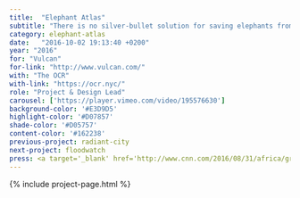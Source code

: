 ```yaml
---
title:  "Elephant Atlas"
subtitle: "There is no silver-bullet solution for saving elephants from decline. How can data visualization provide tools for people to engage in this complex political issue?"
category: elephant-atlas
date:   "2016-10-02 19:13:40 +0200"
year: "2016"
for: "Vulcan"
for-link: "http://www.vulcan.com/"
with: "The OCR"
with-link: "https://ocr.nyc/"
role: "Project & Design Lead"
carousel: ['https://player.vimeo.com/video/195576630']
background-color: '#E3D9D5'
highlight-color: '#D07857'
shade-color: '#D05757'
content-color: '#162238'
previous-project: radiant-city
next-project: floodwatch
press: <a target='_blank' href='http://www.cnn.com/2016/08/31/africa/great-elephant-census/'>CNN</a>, <a target='_blank' href='https://www.washingtonpost.com/news/worldviews/wp/2016/08/31/the-largest-ever-survey-of-elephants-in-africa-reveals-startling-declines/'>Washington Post</a>, <a target='_blank' href='https://www.theguardian.com/environment/2016/aug/31/poaching-drives-huge-30-decline-in-africas-savannah-elephants'>The Guardian</a>, <a target='_blank' href='http://news.nationalgeographic.com/2016/08/wildlife-african-elephants-population-decrease-great-elephant-census/'>National Geographic</a>
---
```


{% include project-page.html %}